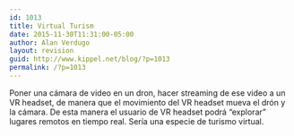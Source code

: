```yaml
---
id: 1013
title: Virtual Turism
date: 2015-11-30T11:31:00-05:00
author: Alan Verdugo
layout: revision
guid: http://www.kippel.net/blog/?p=1013
permalink: /?p=1013
---
```

Poner una cámara de video en un dron, hacer streaming de ese video a un VR headset, de manera que el movimiento del VR headset mueva el drón y la cámara. De esta manera el usuario de VR headset podrá &#8220;explorar&#8221; lugares remotos en tiempo real. Sería una especie de turismo virtual.
